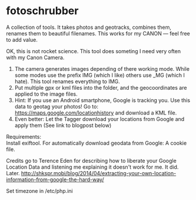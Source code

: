 fotoschrubber
=============

A collection of tools. It takes photos and geotracks, combines them, renames them to beautiful filenames. This works for my CANON — feel free to add value.

OK, this is not rocket science. This tool does someting I need very often with my Canon Camera.

1. The camera generates images depending of there working mode. While some modes use the prefix IMG (which I like) others use _MG (which I hate). This tool renames everything to IMG.
2. Put multiple gpx or kml files into the folder, and the geocoordinates are applied to the image files.
3. Hint: If you use an Android smartphone, Google is tracking you. Use this data to geotag your photos! Go to: https://maps.google.com/locationhistory and download a KML file.
4. Even better: Let the Tagger download your locations from Google and apply them (See link to blogpost below)

Requirements:<br>
Install exiftool.
For automatically download geodata from Google: A cookie file.

Credits go to Terence Eden for describing how to liberate your Google Location Data and listening me explaining it doesn't work for me. It did. Later.
http://shkspr.mobi/blog/2014/04/extracting-your-own-location-information-from-google-the-hard-way/

Set timezone in /etc/php.ini
